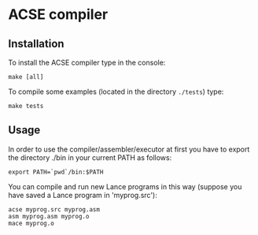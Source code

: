 # ACSE compiler

## Installation

To install the ACSE compiler type in the console:

```shell
make [all]
```

To compile some examples (located in the directory `./tests`) type:

```shell
make tests
```

## Usage

In order to use the compiler/assembler/executor at first you have
to export the directory ./bin in your current PATH as follows:

```shell
export PATH=`pwd`/bin:$PATH
```

You can compile and run new Lance programs in this way (suppose you
have saved a Lance program in 'myprog.src'):

```shell
acse myprog.src myprog.asm
asm myprog.asm myprog.o
mace myprog.o
```
